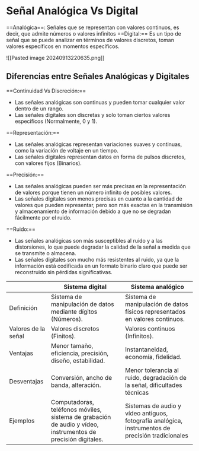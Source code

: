 # Señal Analógica Vs Digital

==Analógica==: Señales que se representan con valores continuos, es decir, que admite números o valores infinitos
==Digital:== Es un tipo de señal que se puede analizar en términos de valores discretos, toman valores específicos en momentos específicos.

![[Pasted image 20240913220635.png]]

## Diferencias entre Señales Analógicas y Digitales

==Continuidad Vs Discreción:==
- Las señales analógicas son continuas y pueden tomar cualquier valor dentro de un rango.
- Las señales digitales son discretas y solo toman ciertos valores específicos (Normalmente, 0 y 1).

==Representación:==
- Las señales analógicas representan variaciones suaves y continuas, como la variación de voltaje en un tiempo.
- Las señales digitales representan datos en forma de pulsos discretos, con valores fijos (Binarios).

==Precisión:==
- Las señales analógicas pueden ser más precisas en la representación de valores porque tienen un número infinito de posibles valores.
- Las señales digitales son menos precisas en cuanto a la cantidad de valores que pueden representar, pero son más exactas en la transmisión y almacenamiento de información debido a que no se degradan fácilmente por el ruido.

==Ruido:==
- Las señales analógicas son más susceptibles al ruido y a las distorsiones, lo que puede degradar la calidad de la señal a medida que se transmite o almacena.
- Las señales digitales son mucho más resistentes al ruido, ya que la información está codificada en un formato binario claro que puede ser reconstruido sin pérdidas significativas.


|                     | Sistema digital                                                                                              | Sistema analógico                                                                                 |
| ------------------- | ------------------------------------------------------------------------------------------------------------ | ------------------------------------------------------------------------------------------------- |
| Definición          | Sistema de manipulación de datos mediante dígitos (Números).                                                 | Sistema de manipulación de datos físicos representados en valores continuos.                      |
| Valores de la señal | Valores discretos (Finitos).                                                                                 | Valores continuos (Infinitos).                                                                    |
| Ventajas            | Menor tamaño, eficiencia, precisión, diseño, estabilidad.                                                    | Instantaneidad, economía, fidelidad.                                                              |
| Desventajas         | Conversión, ancho de banda, alteración.                                                                      | Menor tolerancia al ruido, degradación de la señal, dificultades técnicas                         |
| Ejemplos            | Computadoras, teléfonos móviles, sistema de grabación de audio y vídeo, instrumentos de precisión digitales. | Sistemas de audio y vídeo antiguos, fotografía analógica, instrumentos de precisión tradicionales |
